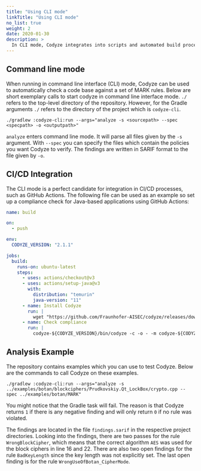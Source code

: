 ```yaml
---
title: "Using CLI mode"
linkTitle: "Using CLI mode"
no_list: true
weight: 2
date: 2020-01-30
description: >
  In CLI mode, Codyze integrates into scripts and automated build processes.
---
```



## Command line mode

When running in command line interface (CLI) mode, Codyze can be used to automatically check a code base against a set of MARK rules.
Below are short exemplary calls to start codyze in command line interface mode.
`./` refers to the top-level directory of the repository. However, for the Gradle arguments `./` refers to the directory of the project which is `codyze-cli`.

```shell
./gradlew :codyze-cli:run --args="analyze -s <sourcepath> --spec <specpath> -o <outputpath>"
```
`analyze` enters command line mode. It will parse all files given by the `-s` argument. With `--spec` you can specify the files which contain the policies you want Codyze to verify. The findings are written in SARIF format to the file given by `-o`.


## CI/CD Integration

The CLI mode is a perfect candidate for integration in CI/CD processes, such as GitHub Actions. The following file can be used as an example so set up a compliance check for Java-based applications using GitHub Actions:

```yaml
name: build

on:
  - push

env:
  CODYZE_VERSION: "2.1.1"

jobs:
  build:
    runs-on: ubuntu-latest
    steps:
      - uses: actions/checkout@v3
      - uses: actions/setup-java@v3
        with:
          distribution: "temurin"
          java-version: "11"
      - name: Install Codyze
        run: |
          wget "https://github.com/Fraunhofer-AISEC/codyze/releases/download/v${CODYZE_VERSION}/codyze-${CODYZE_VERSION}.zip" && unzip codyze-${CODYZE_VERSION}.zip
      - name: Check compliance
        run: |
          codyze-${CODYZE_VERSION}/bin/codyze -c -o - -m codyze-${CODYZE_VERSION}/mark -s src/main/java
```

## Analysis Example

The repository contains examples which you can use to test Codyze. 
Below are the commands to call Codyze on these examples.

```shell
./gradlew :codyze-cli:run --args="analyze -s ../examples/botan/blockciphers/Prudkovskiy.Qt_LockBox/crypto.cpp --spec ../examples/botan/MARK"
```

You might notice that the Gradle task will fail.
The reason is that Codyze returns `1` if there is any negative finding and will only return `0` if no rule was violated.

The findings are located in the file `findings.sarif` in the respective project directories.
Looking into the findings, there are two passes for the rule `WrongBlockCipher`, which means that the correct algorithm `AES` was used for the block ciphers in line 16 and 22.
There are also two open findings for the rule `BadKeyLength` since the key length was not explicitly set.
The last open finding is for the rule `WrongUseOfBotan_CipherMode`.
